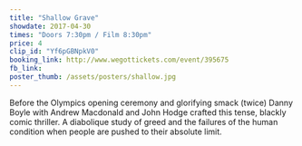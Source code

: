 ```yaml
---
title: "Shallow Grave"
showdate: 2017-04-30
times: "Doors 7:30pm / Film 8:30pm"
price: 4
clip_id: "Yf6pGBNpkV0"
booking_link: http://www.wegottickets.com/event/395675
fb_link: 
poster_thumb: /assets/posters/shallow.jpg
---
```

Before the Olympics opening ceremony and glorifying smack (twice) Danny Boyle with Andrew Macdonald and John Hodge crafted this tense, blackly comic thriller. A diabolique study of greed and the failures of the human condition when people are pushed to their absolute limit.